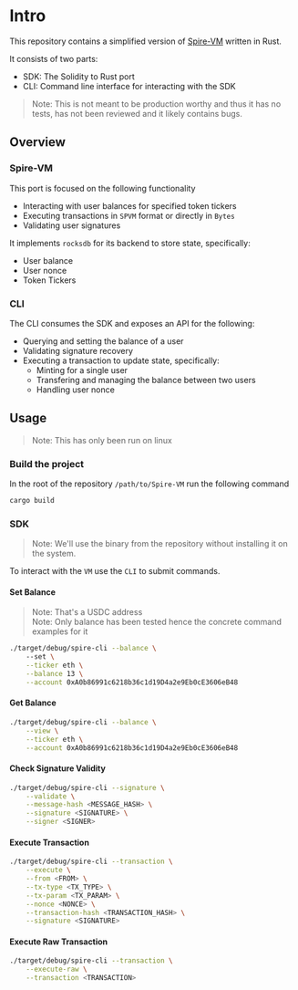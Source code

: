 # Intro

This repository contains a simplified version of [Spire-VM](https://github.com/spire-labs/spvm-1) written in Rust.

It consists of two parts:

- SDK: The Solidity to Rust port
- CLI: Command line interface for interacting with the SDK

> Note: This is not meant to be production worthy and thus it has no tests, has not been reviewed and it likely contains bugs.

## Overview

### Spire-VM

This port is focused on the following functionality

- Interacting with user balances for specified token tickers
- Executing transactions in `SPVM` format or directly in `Bytes`
- Validating user signatures

It implements `rocksdb` for its backend to store state, specifically:

- User balance
- User nonce
- Token Tickers

### CLI

The CLI consumes the SDK and exposes an API for the following:

- Querying and setting the balance of a user
- Validating signature recovery
- Executing a transaction to update state, specifically:
  - Minting for a single user
  - Transfering and managing the balance between two users
  - Handling user nonce

## Usage

> Note: This has only been run on linux

### Build the project

In the root of the repository `/path/to/Spire-VM` run the following command

```bash
cargo build
```

### SDK

> Note: We'll use the binary from the repository without installing it on the system.

To interact with the `VM` use the `CLI` to submit commands.

#### Set Balance

> Note: That's a USDC address \
> Note: Only balance has been tested hence the concrete command examples for it

```bash
./target/debug/spire-cli --balance \ 
    --set \
    --ticker eth \
    --balance 13 \
    --account 0xA0b86991c6218b36c1d19D4a2e9Eb0cE3606eB48
```

#### Get Balance

```bash
./target/debug/spire-cli --balance \
    --view \
    --ticker eth \
    --account 0xA0b86991c6218b36c1d19D4a2e9Eb0cE3606eB48
```

#### Check Signature Validity

```bash
./target/debug/spire-cli --signature \
    --validate \
    --message-hash <MESSAGE_HASH> \
    --signature <SIGNATURE> \
    --signer <SIGNER>
```

#### Execute Transaction

```bash
./target/debug/spire-cli --transaction \
    --execute \
    --from <FROM> \
    --tx-type <TX_TYPE> \
    --tx-param <TX_PARAM> \
    --nonce <NONCE> \
    --transaction-hash <TRANSACTION_HASH> \
    --signature <SIGNATURE>
```

#### Execute Raw Transaction

```bash
./target/debug/spire-cli --transaction \
    --execute-raw \
    --transaction <TRANSACTION>
```